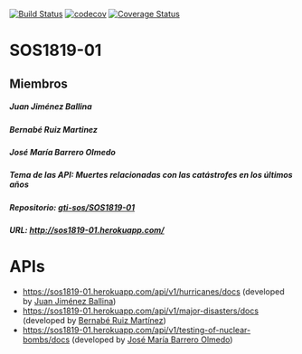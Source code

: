 [![Build Status](https://travis-ci.org/travis-ci/travis-web.svg?branch=master)](https://travis-ci.org/travis-ci/travis-web)
[![codecov](https://codecov.io/gh/gti-sos/SOS1819-01/branch/master/graph/badge.svg)](https://codecov.io/gh/gti-sos/SOS1819-01)
[![Coverage Status](https://coveralls.io/repos/github/gti-sos/SOS1819-01/badge.svg?branch=master)](https://coveralls.io/github/gti-sos/SOS1819-01?branch=master)

<h1>SOS1819-01</h1>

<h2>Miembros</h2>
<h5>Juan Jiménez Ballina</h5>
<h5>Bernabé Ruiz Martinez</h5>
<h5>José María Barrero Olmedo</h5>

<h5>Tema de las API: Muertes relacionadas con las catástrofes en los últimos años</h5>
<h5>Repositorio: <a href="https://github.com/gti-sos/SOS1819-01">gti-sos/SOS1819-01</h5></a>
<h5>URL: <a href= "http://sos1819-01.herokuapp.com">http://sos1819-01.herokuapp.com/</h3></a>
<h1>APIs</h1>
<ul>
<li><a href="https://sos1819-01.herokuapp.com/api/v1/hurricanes/docs" rel="nofollow">https://sos1819-01.herokuapp.com/api/v1/hurricanes/docs</a> (developed by <a href="https://github.com/30ner">Juan Jiménez Ballina</a>)</li>
<li><a href="https://sos1819-01.herokuapp.com/api/v1/major-disasters/docs" rel="nofollow">https://sos1819-01.herokuapp.com/api/v1/major-disasters/docs</a> (developed by <a href="https://github.com/berruimar">Bernabé Ruiz Martínez</a>)</li>
<li><a href="https://sos1819-01.herokuapp.com/api/v1/testing-of-nuclear-bombs/docs" rel="nofollow">https://sos1819-01.herokuapp.com/api/v1/testing-of-nuclear-bombs/docs</a> (developed by <a href="https://github.com/josbarolm">José María Barrero Olmedo</a>)</li>
</ul>
